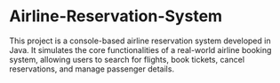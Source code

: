 # Airline-Reservation-System
This project is a console-based airline reservation system developed in Java. It simulates the core functionalities of a real-world airline booking system, allowing users to search for flights, book tickets, cancel reservations, and manage passenger details.
